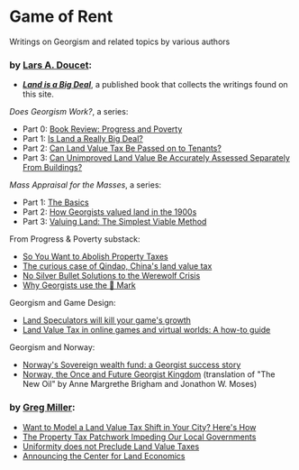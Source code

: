 # Game of Rent

Writings on Georgism and related topics by various authors

### by [Lars A. Doucet](content/lars-a-doucet):

- **[*Land is a Big Deal*](https://www.landisabigdeal.com)**, a published book that collects the writings found on this site.

*Does Georgism Work?*, a series:

- Part 0: [Book Review: Progress and Poverty](content/progress-and-poverty-review)
- Part 1: [Is Land a Really Big Deal?](content/is-land-a-big-deal)
- Part 2: [Can Land Value Tax Be Passed on to Tenants?](content/can-lvt-be-passed-on-to-tenants)
- Part 3: [Can Unimproved Land Value Be Accurately Assessed Separately From Buildings?](content/can-land-be-accurately-assessed)

*Mass Appraisal for the Masses*, a series:

- Part 1: [The Basics](https://progressandpoverty.substack.com/p/mass-appraisal-for-the-masses-the)
- Part 2: [How Georgists valued land in the 1900s](https://progressandpoverty.substack.com/p/how-georgists-valued-land-in-the)
- Part 3: [Valuing Land: The Simplest Viable Method](https://progressandpoverty.substack.com/p/valuing-land-the-simplest-viable)

From Progress & Poverty substack:

- [So You Want to Abolish Property Taxes](https://progressandpoverty.substack.com/p/so-you-want-to-abolish-property-taxes)
- [The curious case of Qindao, China's land value tax](https://progressandpoverty.substack.com/p/the-curious-case-of-qingdao-chinas)
- [No Silver Bullet Solutions to the Werewolf Crisis](https://progressandpoverty.substack.com/p/no-silver-bullets-to-the-werewolf)
- [Why Georgists use the 🔰 Mark](https://progressandpoverty.substack.com/p/why-georgists-use-the-mark)

Georgism and Game Design:

- [Land Speculators will kill your game's growth](https://www.gamedeveloper.com/business/digital-real-estate-and-the-digital-housing-crisis)
- [Land Value Tax in online games and virtual worlds: A how-to guide](https://www.gamedeveloper.com/design/land-value-tax-in-online-games-and-virtual-worlds-a-how-to-guide)

Georgism and Norway:

- [Norway's Sovereign wealth fund: a Georgist success story](https://progressandpoverty.substack.com/p/norways-sovereign-wealth-fund?s=w)
- [Norway, the Once and Future Georgist Kingdom](https://slimemoldtimemold.com/2022/05/17/norway-the-once-and-future-georgist-kingdom/) (translation of "The New Oil" by Anne Margrethe Brigham and Jonathon W. Moses)

### by [Greg Miller](https://landeconomics.org/about-us):
- [Want to Model a Land Value Tax Shift in Your City? Here's How](https://progressandpoverty.substack.com/p/want-to-model-a-land-value-tax-shift)
- [The Property Tax Patchwork Impeding Our Local Governments](https://progressandpoverty.substack.com/p/the-property-tax-patchwork-impeding)
- [Uniformity does not Preclude Land Value Taxes](https://progressandpoverty.substack.com/p/uniformity-does-not-preclude-land)
- [Announcing the Center for Land Economics](https://progressandpoverty.substack.com/p/announcing-the-center-for-land-economics)
